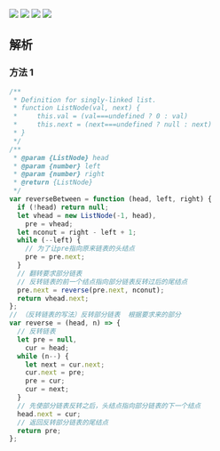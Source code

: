 ![](https://output66.oss-cn-beijing.aliyuncs.com/img/20220220092913.png)
![](https://output66.oss-cn-beijing.aliyuncs.com/img/20220220093011.png)
![](https://output66.oss-cn-beijing.aliyuncs.com/img/20220220093034.png)
![](https://output66.oss-cn-beijing.aliyuncs.com/img/20220220093254.png)

## 解析

### 方法 1

```js
/**
 * Definition for singly-linked list.
 * function ListNode(val, next) {
 *     this.val = (val===undefined ? 0 : val)
 *     this.next = (next===undefined ? null : next)
 * }
 */
/**
 * @param {ListNode} head
 * @param {number} left
 * @param {number} right
 * @return {ListNode}
 */
var reverseBetween = function (head, left, right) {
  if (!head) return null;
  let vhead = new ListNode(-1, head),
    pre = vhead;
  let nconut = right - left + 1;
  while (--left) {
    // 为了让pre指向原来链表的头结点
    pre = pre.next;
  }
  // 翻转要求部分链表
  // 反转链表的前一个结点指向部分链表反转过后的尾结点
  pre.next = reverse(pre.next, nconut);
  return vhead.next;
};
// （反转链表的写法）反转部分链表  根据要求来的部分
var reverse = (head, n) => {
  // 反转链表
  let pre = null,
    cur = head;
  while (n--) {
    let next = cur.next;
    cur.next = pre;
    pre = cur;
    cur = next;
  }
  // 先使部分链表反转之后，头结点指向部分链表的下一个结点
  head.next = cur;
  // 返回反转部分链表的尾结点
  return pre;
};
```
